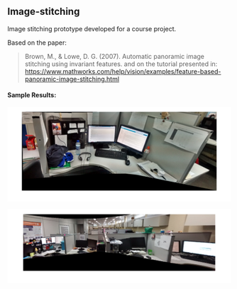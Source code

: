 ## Image-stitching ##
Image stitching prototype developed for a course project.

Based on the paper:
> Brown, M., & Lowe, D. G. (2007). Automatic panoramic image stitching using invariant features.
and on the tutorial presented in:
> https://www.mathworks.com/help/vision/examples/feature-based-panoramic-image-stitching.html

#### Sample Results: ####

![stitch1](https://github.com/saulo-p/Image-Stitching/blob/master/results/cenario1.png)


![stitch4](https://github.com/saulo-p/Image-Stitching/blob/master/results/cenario4.png)